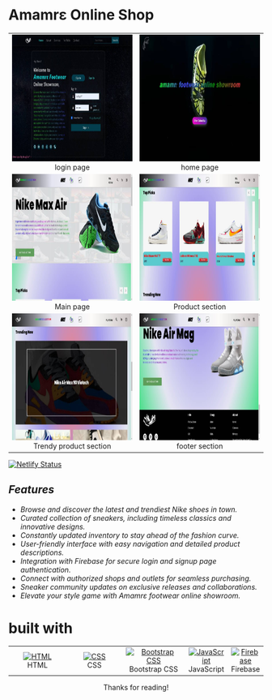 # Amamrɛ Online Shop


<table  style="border-collapse: collapse;">
	<tbody>
	<tr>
	<td align="Center" width="50%">
 				<a href="#" target="_blank" rel="noreferrer">
 					<img src="read1.jpg" width="400" height="250" alt="HTML">
 				</a> <br> login page
 	</td>
		<td align="Center" width="50%">
 				<a href="#" target="_blank" rel="noreferrer">
 					<img src="read2.jpg" width="400" height="250" alt="HTML">
 				</a> <br> home page
 	</td>
	</tr>
	<tr>
	<td align="Center" width="50%">
 				<a href="#" target="_blank" rel="noreferrer">
 					<img src="read3.jpg" width="400" height="250" alt="HTML">
 				</a> <br> Main page
 	</td>
		<td align="Center" width="50%">
 				<a href="#" target="_blank" rel="noreferrer">
 					<img src="read4.jpg" width="400" height="250" alt="HTML">
 				</a> <br> Product section
 	</td>
	</tr>
		<tr>
	<td align="Center" width="50%">
 				<a href="#" target="_blank" rel="noreferrer">
 					<img src="read5.jpg" width="400" height="250" alt="HTML">
 				</a> <br> Trendy product section
 	</td>
		<td align="Center" width="50%">
 				<a href="#" target="_blank" rel="noreferrer">
 					<img src="read6.jpg" width="400" height="250" alt="HTML">
 				</a> <br> footer section
 	</td>
		</tr>
	</tbody>
</table>

[![Netlify Status](https://api.netlify.com/api/v1/badges/826c0141-90a7-42ee-8c63-12144ed54748/deploy-status)](https://app.netlify.com/sites/amamr3onlineshowroom/deploys?branch=main)




## <i>Features
- Browse and discover the latest and trendiest Nike shoes in town.
- Curated collection of sneakers, including timeless classics and innovative designs.
- Constantly updated inventory to stay ahead of the fashion curve.
- User-friendly interface with easy navigation and detailed product descriptions.
- Integration with Firebase for secure login and signup page authentication.
- Connect with authorized shops and outlets for seamless purchasing.
- Sneaker community updates on exclusive releases and collaborations.
- Elevate your style game with Amamrɛ footwear online showroom.
</i>

# built with

 <table>
 	<tbody>
 		<tr>
 			<td align="Center" width="30%">
 				<a href="https://developer.mozilla.org/en-US/docs/Web/HTML" target="_blank" rel="noreferrer">
 					<img src="https://raw.githubusercontent.com/danielcranney/readme-generator/main/public/icons/skills/html5-colored.svg" width="36" height="36" alt="HTML">
 				</a> <br> HTML
 			</td>
 			<td align="Center" width="30%">
 				<a href="https://developer.mozilla.org/en-US/docs/Web/CSS" target="_blank" rel="noreferrer">
 					<img src="https://raw.githubusercontent.com/danielcranney/readme-generator/main/public/icons/skills/css3-colored.svg" width="36" height="36" alt="CSS">
 				</a> <br> CSS
 			</td>
 			<td align="Center" width="30%">
 				<a href="https://getbootstrap.com" target="_blank" rel="noreferrer">
 					<img src="https://raw.githubusercontent.com/danielcranney/readme-generator/main/public/icons/skills/bootstrap-colored.svg" width="36" height="36" alt="Bootstrap CSS">
 				</a> <br> Bootstrap CSS
 			</td>
			<td align="Center" width="30%">
 				<a href="https://developer.mozilla.org/en-US/docs/Web/JavaScript" target="_blank" rel="noreferrer">
 					<img src="https://raw.githubusercontent.com/danielcranney/readme-generator/main/public/icons/skills/javascript-colored.svg" width="36" height="36" alt="JavaScript">
 				</a> <br> JavaScript
 			</td>
			<td align="Center" width="30%">
 				<a href="https://console.firebase.google.com/?_gl=1*1ltdm54*_ga*MTQyNzMyOTUxNS4xNjg3NTAzMDAz*_ga_CW55HF8NVT*MTY4OTE4MzMzMS4xMC4wLjE2ODkxODMzMzEuMC4wLjA." target="_blank" rel="noreferrer">
 					<img src="https://raw.githubusercontent.com/danielcranney/readme-generator/main/public/icons/skills/firebase-colored.svg" width="36" height="36" alt="Firebase">
 				</a> <br> Firebase
 		</tr>
 	</tbody>
 </table>
 
<p align="center">
	Thanks for reading!
</p>
